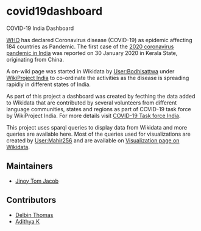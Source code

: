 # covid19dashboard
COVID-19 India Dashboard

[WHO](https://en.wikipedia.org/wiki/World_Health_Organization) has declared Coronavirus disease (COVID-19) as epidemic affecting 184 countries as Pandemic. The first case of the [2020 coronavirus pandemic in India](https://en.wikipedia.org/wiki/2020_coronavirus_pandemic_in_India) was reported on 30 January 2020 in Kerala State, originating from China.

A on-wiki page was started in Wikidata by [User:Bodhisattwa](https://www.wikidata.org/wiki/User:Bodhisattwa) under [WikiProject India](https://www.wikidata.org/wiki/Wikidata:WikiProject_India/COVID-19_task_force) to co-ordinate the activities as the disease is spreading rapidly in different states of India.

As part of this project a dashboard was created by fecthing the data added to Wikidata that are contributed by several volunteers from different language communities, states and regions as part of COVID-19 task force by WikiProject India. For more details visit [COVID-19 Task force India](https://www.wikidata.org/wiki/Wikidata:WikiProject_India/COVID-19_task_force).

This project uses sparql queries to display data from Wikidata and more queries are available here. Most of the queries used for visualizations are created by [User:Mahir256](https://www.wikidata.org/wiki/User:Mahir256) and are available on [Visualization page on Wikidata](https://www.wikidata.org/wiki/Wikidata:WikiProject_India/COVID-19_task_force/Queries).

## Maintainers
- [Jinoy Tom Jacob](https://about.me/jinoytomjacob)

## Contributors
- [Delbin Thomas](https://www.linkedin.com/in/delbinthomas)
- [Adithya K](https://github.com/adithyak04)
